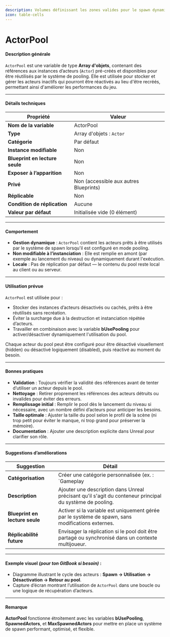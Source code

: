 ```yaml
---
description: Volumes définissant les zones valides pour le spawn dynamique.
icon: table-cells
---
```


# ActorPool

#### Description générale

`ActorPool` est une variable de type **Array d'objets**, contenant des références aux instances d’acteurs (`Actor`) pré-créés et disponibles pour être réutilisés par le système de pooling. Elle est utilisée pour stocker et gérer les acteurs inactifs qui pourront être réactivés au lieu d'être recréés, permettant ainsi d'améliorer les performances du jeu.

***

#### Détails techniques

| Propriété                      | Valeur                                 |
| ------------------------------ | -------------------------------------- |
| **Nom de la variable**         | ActorPool                              |
| **Type**                       | Array d'objets : `Actor`               |
| **Catégorie**                  | Par défaut                             |
| **Instance modifiable**        | Non                                    |
| **Blueprint en lecture seule** | Non                                    |
| **Exposer à l’apparition**     | Non                                    |
| **Privé**                      | Non (accessible aux autres Blueprints) |
| **Réplicable**                 | Non                                    |
| **Condition de réplication**   | Aucune                                 |
| **Valeur par défaut**          | Initialisée vide (0 élément)           |

***

#### Comportement

* **Gestion dynamique** : `ActorPool` contient les acteurs prêts à être utilisés par le système de spawn lorsqu'il est configuré en mode pooling.
* **Non modifiable à l’instanciation** : Elle est remplie en amont (par exemple au lancement du niveau) ou dynamiquement durant l'exécution.
* **Locale** : Pas de réplication par défaut — le contenu du pool reste local au client ou au serveur.

***

#### Utilisation prévue

`ActorPool` est utilisée pour :

* Stocker des instances d’acteurs désactivés ou cachés, prêts à être réutilisés sans recréation.
* Éviter la surcharge due à la destruction et instanciation répétée d’acteurs.
* Travailler en combinaison avec la variable **bUsePooling** pour activer/désactiver dynamiquement l'utilisation du pool.

Chaque acteur du pool peut être configuré pour être désactivé visuellement (hidden) ou désactivé logiquement (disabled), puis réactivé au moment du besoin.

***

#### Bonnes pratiques

* **Validation** : Toujours vérifier la validité des références avant de tenter d’utiliser un acteur depuis le pool.
* **Nettoyage** : Retirer proprement les références des acteurs détruits ou invalides pour éviter des erreurs.
* **Remplissage initial** : Remplir le pool dès le lancement du niveau si nécessaire, avec un nombre défini d’acteurs pour anticiper les besoins.
* **Taille optimale** : Ajuster la taille du pool selon le profil de la scène (ni trop petit pour éviter le manque, ni trop grand pour préserver la mémoire).
* **Documentation** : Ajouter une description explicite dans Unreal pour clarifier son rôle.

***

#### Suggestions d’améliorations

| Suggestion                     | Détail                                                                                                   |
| ------------------------------ | -------------------------------------------------------------------------------------------------------- |
| **Catégorisation**             | Créer une catégorie personnalisée (ex. : \`Gameplay                                                      |
| **Description**                | Ajouter une description dans Unreal précisant qu'il s'agit du conteneur principal du système de pooling. |
| **Blueprint en lecture seule** | Activer si la variable est uniquement gérée par le système de spawn, sans modifications externes.        |
| **Réplicabilité future**       | Envisager la réplication si le pool doit être partagé ou synchronisé dans un contexte multijoueur.       |

***

#### Exemple visuel _(pour ton GitBook si besoin)_ :

* Diagramme illustrant le cycle des acteurs : **Spawn → Utilisation → Désactivation → Retour au pool**.
* Capture d’écran montrant l’utilisation de `ActorPool` dans une boucle ou une logique de récupération d’acteurs.

***

#### Remarque

**ActorPool** fonctionne étroitement avec les variables **bUsePooling**, **SpawnedActors**, et **MaxSpawnedActors** pour mettre en place un système de spawn performant, optimisé, et flexible.
